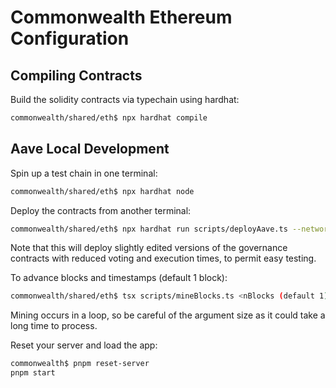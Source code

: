 # Commonwealth Ethereum Configuration

## Compiling Contracts

Build the solidity contracts via typechain using hardhat:

```bash
commonwealth/shared/eth$ npx hardhat compile
```

## Aave Local Development

Spin up a test chain in one terminal:

```bash
commonwealth/shared/eth$ npx hardhat node
```

Deploy the contracts from another terminal:

```bash
commonwealth/shared/eth$ npx hardhat run scripts/deployAave.ts --network localhost
```

Note that this will deploy slightly edited versions of the governance contracts with reduced voting and execution times, to permit easy testing.

To advance blocks and timestamps (default 1 block):

```bash
commonwealth/shared/eth$ tsx scripts/mineBlocks.ts <nBlocks (default 1)>
```

Mining occurs in a loop, so be careful of the argument size as it could take a long time to process.

Reset your server and load the app:

```bash
commonwealth$ pnpm reset-server
pnpm start
```
